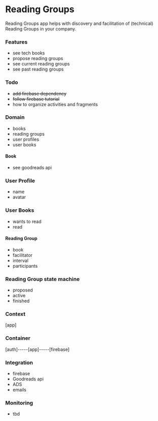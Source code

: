 Reading Groups
==============

Reading Groups app helps with discovery and facilitation of (technical) Reading Groups in your company.

### Features
* see tech books
* propose reading groups
* see current reading groups
* see past reading groups

### Todo
* ~~add firebase dependency~~
* ~~follow firebase tutorial~~
* how to organize activities and fragments

### Domain
* books
* reading groups
* user profiles
* user books

#### Book
* see goodreads api

### User Profile
* name
* avatar

### User Books
* wants to read
* read

#### Reading Group
* book
* facilitator
* interval
* participants

### Reading Group state machine
* proposed
* active
* finished

### Context
[app]

### Container
[auth]-----[app]-----[firebase]

### Integration
* firebase
* Goodreads api
* ADS
* emails

### Monitoring
* tbd
